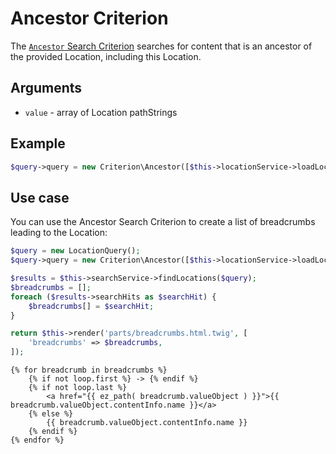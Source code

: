 # Ancestor Criterion

The [`Ancestor` Search Criterion](https://github.com/ezsystems/ezpublish-kernel/blob/v8.0.0-beta3/eZ/Publish/API/Repository/Values/Content/Query/Criterion/Ancestor.php)
searches for content that is an ancestor of the provided Location, including this Location.

## Arguments

- `value` - array of Location pathStrings

## Example

``` php
$query->query = new Criterion\Ancestor([$this->locationService->loadLocation(62)->pathString]);
```

## Use case

You can use the Ancestor Search Criterion to create a list of breadcrumbs leading to the Location:

``` php hl_lines="2"
$query = new LocationQuery();
$query->query = new Criterion\Ancestor([$this->locationService->loadLocation($locationId)->pathString]);

$results = $this->searchService->findLocations($query);
$breadcrumbs = [];
foreach ($results->searchHits as $searchHit) {
    $breadcrumbs[] = $searchHit;
}

return $this->render('parts/breadcrumbs.html.twig', [
    'breadcrumbs' => $breadcrumbs,
]);
```

``` html+twig
{% for breadcrumb in breadcrumbs %}
    {% if not loop.first %} -> {% endif %}
    {% if not loop.last %}
        <a href="{{ ez_path( breadcrumb.valueObject ) }}">{{ breadcrumb.valueObject.contentInfo.name }}</a>
    {% else %}
        {{ breadcrumb.valueObject.contentInfo.name }}
    {% endif %}
{% endfor %}
```
